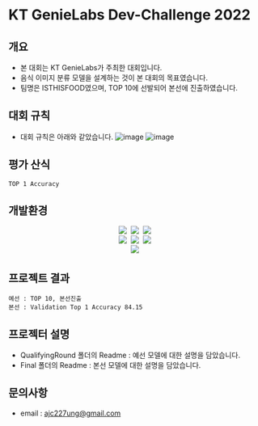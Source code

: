 # KT GenieLabs Dev-Challenge 2022

## 개요
* 본 대회는 KT GenieLabs가 주최한 대회입니다.
* 음식 이미지 분류 모델을 설계하는 것이 본 대회의 목표였습니다.
* 팀명은 ISTHISFOOD였으며, TOP 10에 선발되어 본선에 진출하였습니다.

## 대회 규칙
* 대회 규칙은 아래와 같았습니다.
![image](https://user-images.githubusercontent.com/89781598/193314693-7ba4d3bf-7e11-45b2-b6fa-5f8f3f74c62e.png)
![image](https://user-images.githubusercontent.com/89781598/193314734-744eaf84-68d4-46d0-9773-53b58bc60fe3.png)

## 평가 산식
```
TOP 1 Accuracy
```

## 개발환경
<p align="center">
  <img src="https://img.shields.io/badge/Python-3766AB?style=flat-square&logo=Python&logoColor=white"/></a>&nbsp
  <img src="https://img.shields.io/badge/TensorFlow-FF6F00?style=flat-square&logo=TensorFlow&logoColor=white"/></a>&nbsp
  <img src="https://img.shields.io/badge/PyTorch-EE4C2C?style=flat-square&logo=PyTorch&logoColor=white"/></a>&nbsp
  <br>
  <img src="https://img.shields.io/badge/pandas-150458?style=flat-square&logo=pandas&logoColor=white"/></a>&nbsp
  <img src="https://img.shields.io/badge/NumPy-013243?style=flat-square&logo=NumPy&logoColor=white"/></a>&nbsp
  <img src="https://img.shields.io/badge/OpenCV-5C3EE8?style=flat-square&logo=OpenCV&logoColor=white"/></a>&nbsp
  <br>
    <img src="https://img.shields.io/badge/-matplotlib-blue"/></a>&nbsp
</p>

## 프로젝트 결과
```
예선 : TOP 10, 본선진출
본선 : Validation Top 1 Accuracy 84.15
```

## 프로젝터 설명
- QualifyingRound 폴더의 Readme : 예선 모델에 대한 설명을 담았습니다.
- Final 폴더의 Readme : 본선 모델에 대한 설명을 담았습니다.

## 문의사항
* email : ajc227ung@gmail.com
